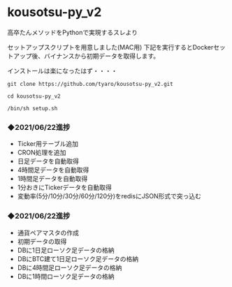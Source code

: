 # kousotsu-py_v2
高卒たんメソッドをPythonで実現するスレより


セットアップスクリプトを用意しました(MAC用)
下記を実行するとDockerセットアップ後、バイナンスから初期データを取得します。

インストールは楽になったはず・・・・

```
git clone https://github.com/tyaro/kousotsu-py_v2.git

cd kousotsu-py_v2

/bin/sh setup.sh
```

### ◆2021/06/22進捗
- Ticker用テーブル追加
- CRON処理を追加
 - 日足データを自動取得
 - 4時間足データを自動取得
 - 1時間足データを自動取得
 - 1分おきにTickerデータを自動取得
- 変動率(5分/10分/30分/60分/120分)をredisにJSON形式で突っ込む



### ◆2021/06/22進捗
- 通貨ペアマスタの作成
- 初期データの取得
 - DBに1日足ローソク足データの格納
 - DBにBTC建て1日足ローソク足データの格納
 - DBに4時間足ローソク足データの格納
 - DBに1時間ローソク足データの格納

